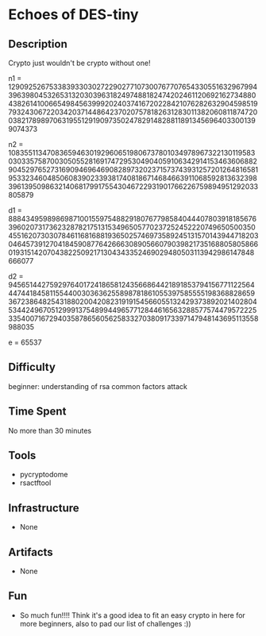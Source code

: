 # Echoes of DES-tiny

## Description
Crypto just wouldn't be crypto without one!

n1 = 129092526753383933030272290277107300767707654330551632967994396398045326531320303963182497488182474202461120692162734880438261410066549845639992024037416720228421076282632904598519793243067220342037144864237020757818263128301138206081187472003821789897063195512919097350247829148288118913456964033001399074373

n2 = 108355113470836594630192960651980673780103497896732213011958303033575870030505528169174729530490405910634291415346360688290452976527316909469646908289732023715737439312572012648165819533234604850608390233938174081867146846639110685928136323983961395098632140681799175543046722931901766226759894951292033805879

d1 = 88843495989869871001559754882918076779858404440780391818567639602073173623287821751315349650577023725245222074965050035045516207303078461168168819365025746973589245131570143944718203046457391270418459087764266630890566079039821735168805805866019315142070438225092171304343352469029480503113942986147848666077

d2 = 94565144275929764017241865812435668644218918537941567711225644474418458115544003036362558987818610553975855551983688286593672386482543188020042082319191545660551324293738920214028045344249670512999137548994496577128446165632885775744795722253354007167294035878656056258332703809173397147948143695113558988035

e = 65537

## Difficulty
beginner: understanding of rsa common factors attack

## Time Spent
No more than 30 minutes 

## Tools
- pycryptodome
- rsactftool

## Infrastructure
- None

## Artifacts
- None

## Fun
- So much fun!!!! Think it's a good idea to fit an easy crypto in here for more beginners, also to pad our list of challenges :))
